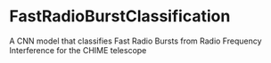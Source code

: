 # FastRadioBurstClassification
A CNN model that classifies Fast Radio Bursts from Radio Frequency Interference for the CHIME telescope
